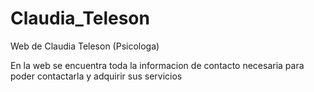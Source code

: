 # Claudia_Teleson
Web de Claudia Teleson (Psicologa)

En la web se encuentra toda la informacion de contacto necesaria para poder contactarla y adquirir sus servicios
